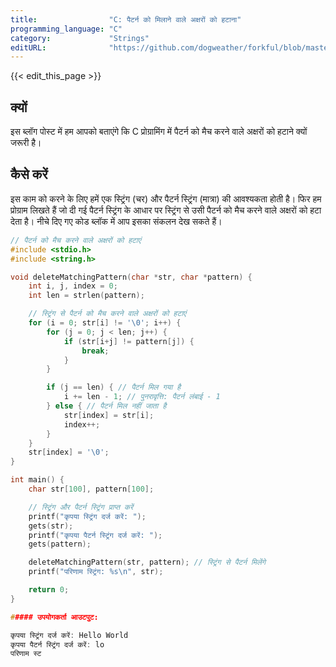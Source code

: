 ```yaml
---
title:                "C: पैटर्न को मिलाने वाले अक्षरों को हटाना"
programming_language: "C"
category:             "Strings"
editURL:              "https://github.com/dogweather/forkful/blob/master/content/hi/c/deleting-characters-matching-a-pattern.md"
---
```


{{< edit_this_page >}}

## क्यों

इस ब्लॉग पोस्ट में हम आपको बताएंगे कि C प्रोग्रामिंग में पैटर्न को मैच करने वाले अक्षरों को हटाने क्यों जरूरी है।

## कैसे करें

इस काम को करने के लिए हमें एक स्ट्रिंग (चर) और पैटर्न स्ट्रिंग (मात्रा) की आवश्यकता होती है। फिर हम प्रोग्राम लिखते हैं जो दी गई पैटर्न स्ट्रिंग के आधार पर स्ट्रिंग से उसी पैटर्न को मैच करने वाले अक्षरों को हटा देता है। नीचे दिए गए कोड ब्लॉक में आप इसका संकलन देख सकते हैं।

```C
// पैटर्न को मैच करने वाले अक्षरों को हटाएं
#include <stdio.h>
#include <string.h>

void deleteMatchingPattern(char *str, char *pattern) {
    int i, j, index = 0;
    int len = strlen(pattern);

    // स्ट्रिंग से पैटर्न को मैच करने वाले अक्षरों को हटाएं
    for (i = 0; str[i] != '\0'; i++) {
        for (j = 0; j < len; j++) {
            if (str[i+j] != pattern[j]) {
                break;
            }
        }

        if (j == len) { // पैटर्न मिल गया है
            i += len - 1; // पुनरावृत्ति: पैटर्न लंबाई - 1
        } else { // पैटर्न मिल नहीं जाता है
            str[index] = str[i];
            index++;
        }
    }
    str[index] = '\0';
}

int main() {
    char str[100], pattern[100];

    // स्ट्रिंग और पैटर्न स्ट्रिंग प्राप्त करें
    printf("कृपया स्ट्रिंग दर्ज करें: ");
    gets(str);
    printf("कृपया पैटर्न स्ट्रिंग दर्ज करें: ");
    gets(pattern);

    deleteMatchingPattern(str, pattern); // स्ट्रिंग से पैटर्न मिलेंगे
    printf("परिणाम स्ट्रिंग: %s\n", str);

    return 0;
}

##### उपयोगकर्ता आउटपुट:

कृपया स्ट्रिंग दर्ज करें: Hello World
कृपया पैटर्न स्ट्रिंग दर्ज करें: lo
परिणाम स्ट